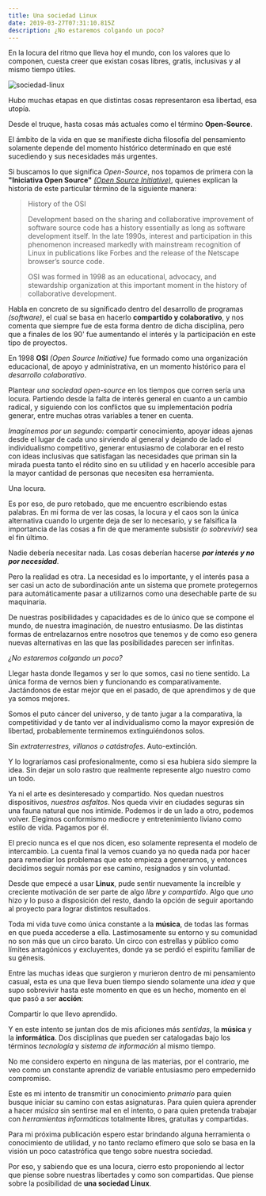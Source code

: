 ```yaml
---
title: Una sociedad Linux
date: 2019-03-27T07:31:10.815Z
description: ¿No estaremos colgando un poco?
---
```

En la locura del ritmo que lleva hoy el mundo, con los valores que lo componen, cuesta creer que existan cosas libres, gratis, inclusivas y al mismo tiempo útiles.

![sociedad-linux](/img/gouklfp.jpg)

Hubo muchas etapas en que distintas cosas representaron esa libertad, esa utopía.

Desde el truque, hasta cosas más actuales como el término **Open-Source**.

El ámbito de la vida en que se manifieste dicha filosofía del pensamiento solamente depende del momento histórico determinado en que esté sucediendo y sus necesidades más urgentes.

Si buscamos lo que significa _Open-Source_, nos topamos de primera con la **"Iniciativa Open Source"** [_(Open Source Initiative)_](https://opensource.org/), quienes explican la historia de este particular término de la siguiente manera:

> History of the OSI
>
> Development based on the sharing and collaborative improvement of software source code has a history essentially as long as software development itself. In the late 1990s, interest and participation in this phenomenon increased markedly with mainstream recognition of Linux in publications like Forbes and the release of the Netscape browser’s source code.
>
> OSI was formed in 1998 as an educational, advocacy, and stewardship organization at this important moment in the history of collaborative development.

Habla en concreto de su significado dentro del desarrollo de programas _(software)_, el cual se basa en hacerlo **compartido y colaborativo**, y nos comenta que siempre fue de esta forma dentro de dicha disciplina, pero que a finales de los 90' fue aumentando el interés y la participación en este tipo de proyectos.

En 1998 **OSI** _(Open Source Initiative)_ fue formado como una organización educacional, de apoyo  y administrativa, en un momento histórico para el _desarrollo colaborativo_.

Plantear _una sociedad open-source_ en los tiempos que corren sería una locura. Partiendo desde la falta de interés general en cuanto a un cambio radical, y siguiendo con los conflictos que su implementación podría generar, entre muchas otras variables a tener en cuenta.

_Imaginemos por un segundo:_ compartir conocimiento, apoyar ideas ajenas desde el lugar de cada uno sirviendo al general y dejando de lado el individualismo competitivo, generar entusiasmo de colaborar en el resto con ideas inclusivas que satisfagan las necesidades que priman sin la mirada puesta tanto el rédito sino en su utilidad y en hacerlo accesible para la mayor cantidad de personas que necesiten esa herramienta.

Una locura.

Es por eso, de puro retobado, que me encuentro escribiendo estas palabras. En mi forma de ver las cosas, la locura y el caos son la única alternativa cuando lo urgente deja de ser lo necesario, y se falsifica la importancia de las cosas a fin de que meramente subsistir _(o sobrevivir)_ sea el fin último.

Nadie debería necesitar nada. Las cosas deberían hacerse _**por interés y no por necesidad**_.

Pero la realidad es otra. La necesidad es lo importante, y el interés pasa a ser casi un acto de subordinación ante un sistema que promete protegernos para automáticamente pasar a utilizarnos como una desechable parte de su maquinaria.

De nuestras posibilidades y capacidades es de lo único que se compone el mundo, de nuestra imaginación, de nuestro entusiasmo. De las distintas formas de entrelazarnos entre nosotros que tenemos y de como eso genera nuevas alternativas en las que las posibilidades parecen ser infinitas.

_¿No estaremos colgando un poco?_

Llegar hasta donde llegamos y ser lo que somos, casi no tiene sentido. La única forma de vernos bien y funcionando es comparativamente. Jactándonos de estar mejor que en el pasado, de que aprendimos y de que ya somos mejores.

Somos el puto cáncer del universo, y de tanto jugar a la comparativa, la competitividad y de tanto ver al individualismo como la mayor expresión de libertad, probablemente terminemos extinguiéndonos solos.

Sin _extraterrestres, villanos o catástrofes_. Auto-extinción.

Y lo lograríamos casi profesionalmente, como si esa hubiera sido siempre la idea. Sin dejar un solo rastro que realmente represente algo nuestro como un todo.

Ya ni el arte es desinteresado y compartido. Nos quedan nuestros dispositivos, _nuestros asfaltos_. Nos queda vivir en ciudades seguras sin una fauna natural que nos intimide. Podemos ir de un lado a otro, podemos volver. Elegimos conformismo mediocre y entretenimiento liviano como estilo de vida. Pagamos por él.

El precio nunca es el que nos dicen, eso solamente representa el modelo de intercambio. La cuenta final la vemos cuando ya no queda nada por hacer para remediar los problemas que esto empieza a generarnos, y entonces decidimos seguir nomás por ese camino, resignados y sin voluntad.

Desde que empecé a usar **Linux**, pude sentir nuevamente la increíble y creciente motivación de ser parte de algo _libre y compartido_. Algo que _uno_ hizo y lo puso a disposición del resto, dando la opción de seguir aportando al proyecto para lograr distintos resultados.

Toda mi vida tuve como única constante a la **música**, de todas las formas en que pueda accederse a ella. Lastimosamente su entorno y su comunidad no son más que un circo barato. Un circo con estrellas y público como límites antagónicos y excluyentes, donde ya se perdió el espiritu familiar de su génesis.

Entre las muchas ideas que surgieron y murieron dentro de mi pensamiento casual, esta es una que lleva buen tiempo siendo solamente una _idea_ y que supo sobrevivir hasta este momento en que es un hecho, momento en el que pasó a ser **acción**:

Compartir lo que llevo aprendido.

Y en este intento se juntan dos de mis aficiones más _sentidas_, la **música** y la **informática**. Dos disciplinas que pueden ser catalogadas bajo los términos _tecnología_ y _sistema de información_ al mismo tiempo.

No me considero experto en ninguna de las materias, por el contrario, me veo como un constante aprendiz de variable entusiasmo pero empedernido compromiso. 

Este es mi intento de transmitir un conocimiento _primario_ para quien busque iniciar su camino con estas asignaturas. Para quien quiera aprender a hacer _música_ sin sentirse mal en el intento, o para quien pretenda trabajar con _herramientas informáticas_ totalmente libres, gratuitas y compartidas.

Para mi próxima publicación espero estar brindando alguna herramienta o conocimiento de utilidad, y no tanto reclamo efímero que solo se basa en la visión un poco catastrófica que tengo sobre nuestra sociedad.

Por eso, y sabiendo que es una locura, cierro esto proponiendo al lector que piense sobre nuestras libertades y como son compartidas. Que piense sobre la posibilidad de **una sociedad Linux**.
